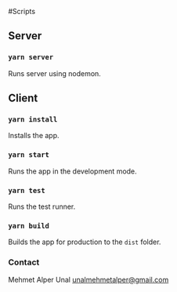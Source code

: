 #Scripts

## Server
### `yarn server`
Runs server using nodemon.

## Client
### `yarn install`

Installs the app.

### `yarn start`

Runs the app in the development mode.

### `yarn test`

Runs the test runner.

### `yarn build`

Builds the app for production to the `dist` folder.

### Contact

Mehmet Alper Unal
unalmehmetalper@gmail.com

